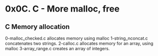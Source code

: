# 0x0C. C - More malloc, free
## C Memory allocation
0-malloc_checked.c allocates memory using malloc
1-string_nconcat.c concatenates two strings.
2-calloc.c allocates memory for an array, using malloc
3-array_range.c creates an array of integers.
